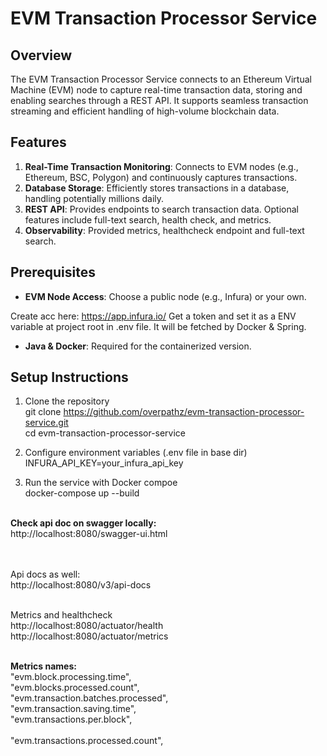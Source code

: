 # EVM Transaction Processor Service

## Overview

The EVM Transaction Processor Service connects to an Ethereum Virtual Machine (EVM) node to capture real-time transaction data, storing and enabling searches through a REST API. It supports seamless transaction streaming and efficient handling of high-volume blockchain data.

## Features

1. **Real-Time Transaction Monitoring**: Connects to EVM nodes (e.g., Ethereum, BSC, Polygon) and continuously captures transactions.
2. **Database Storage**: Efficiently stores transactions in a database, handling potentially millions daily.
3. **REST API**: Provides endpoints to search transaction data. Optional features include full-text search, health check, and metrics.
4. **Observability**: Provided metrics, healthcheck endpoint and full-text search.


## Prerequisites

- **EVM Node Access**: Choose a public node (e.g., Infura) or your own.

Create acc here: https://app.infura.io/
Get a token and set it as a ENV variable at project root in .env file. It will be fetched by Docker & Spring.

- **Java & Docker**: Required for the containerized version.

## Setup Instructions

1. Clone the repository<br>
git clone https://github.com/overpathz/evm-transaction-processor-service.git<br>
cd evm-transaction-processor-service<br>

2. Configure environment variables (.env file in base dir)<br>
INFURA_API_KEY=your_infura_api_key<br>

3. Run the service with Docker compoe<br>
docker-compose up --build<br><br>

<b>Check api doc on swagger locally:</b><br>
http://localhost:8080/swagger-ui.html<br><br>

<br>Api docs as well:</b><br>
http://localhost:8080/v3/api-docs<br>

<br>Metrics and healthcheck</b><br>
http://localhost:8080/actuator/health<br>
http://localhost:8080/actuator/metrics<br><br>

<b>Metrics names:</b><br>
"evm.block.processing.time",<br>
"evm.blocks.processed.count",<br>
"evm.transaction.batches.processed",<br>
"evm.transaction.saving.time",<br>
"evm.transactions.per.block",<br><br>
"evm.transactions.processed.count",

